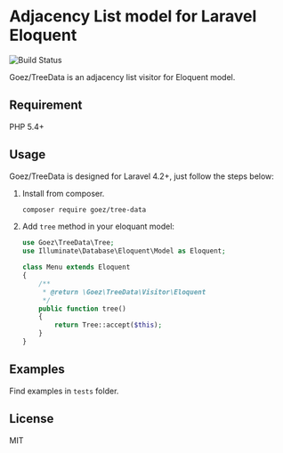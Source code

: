 # Adjacency List model for Laravel Eloquent

![Build Status](https://github.com/goez-tools/tree-data/actions/workflows/php.yml/badge.svg)

Goez/TreeData is an adjacency list visitor for Eloquent model.

## Requirement

PHP 5.4+

## Usage

Goez/TreeData is designed for Laravel 4.2+, just follow the steps below:

1. Install from composer.

    ```bash
    composer require goez/tree-data
    ```

2. Add `tree` method in your eloquant model:

    ```php
    use Goez\TreeData\Tree;
    use Illuminate\Database\Eloquent\Model as Eloquent;

    class Menu extends Eloquent
    {
        /**
         * @return \Goez\TreeData\Visitor\Eloquent
         */
        public function tree()
        {
            return Tree::accept($this);
        }
    }
    ```

## Examples

Find examples in `tests` folder.

## License

MIT
